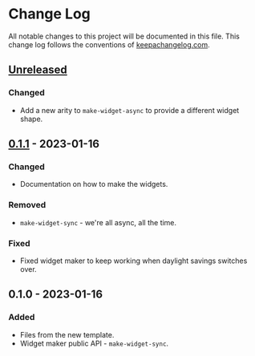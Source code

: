 # Change Log
All notable changes to this project will be documented in this file. This change log follows the conventions of [keepachangelog.com](http://keepachangelog.com/).

## [Unreleased]
### Changed
- Add a new arity to `make-widget-async` to provide a different widget shape.

## [0.1.1] - 2023-01-16
### Changed
- Documentation on how to make the widgets.

### Removed
- `make-widget-sync` - we're all async, all the time.

### Fixed
- Fixed widget maker to keep working when daylight savings switches over.

## 0.1.0 - 2023-01-16
### Added
- Files from the new template.
- Widget maker public API - `make-widget-sync`.

[Unreleased]: https://sourcehost.site/your-name/hello-lein-robert/compare/0.1.1...HEAD
[0.1.1]: https://sourcehost.site/your-name/hello-lein-robert/compare/0.1.0...0.1.1
